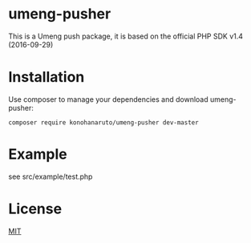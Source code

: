 # umeng-pusher
This is a Umeng push package, it is based on the official PHP SDK v1.4 (2016-09-29)
# Installation
Use composer to manage your dependencies and download umeng-pusher:
```
composer require konohanaruto/umeng-pusher dev-master
```
# Example
see src/example/test.php

# License
[MIT](https://opensource.org/licenses/MIT)
